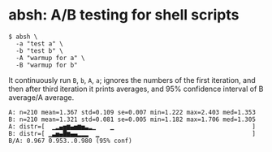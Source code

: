 # absh: A/B testing for shell scripts

```
$ absh \
  -a "test a" \
  -b "test b" \
  -A "warmup for a" \
  -B "warmup for b"
```

It continuously run `B`, `b`, `A`, `a`; ignores the numbers of the first iteration,
and then after third iteration it prints averages, and 95% confidence interval of B average/A average.

```
A: n=210 mean=1.367 std=0.109 se=0.007 min=1.222 max=2.403 med=1.353
B: n=210 mean=1.321 std=0.081 se=0.005 min=1.182 max=1.706 med=1.305
A: distr=[  ▁▂▄▅▆▄▅▆▅▃▂▁    ▁                                      ]
B: distr=[ ▁▃▅▄█▆▄▄▂▂▂  ▁                                          ]
B/A: 0.967 0.953..0.980 (95% conf)
```
